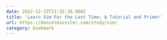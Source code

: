 ```yaml
---
date: 2022-12-23T21:32:38.000Z
title: 'Learn Vim For the Last Time: A Tutorial and Primer'
url: https://danielmiessler.com/study/vim/
category: bookmark
---
```

